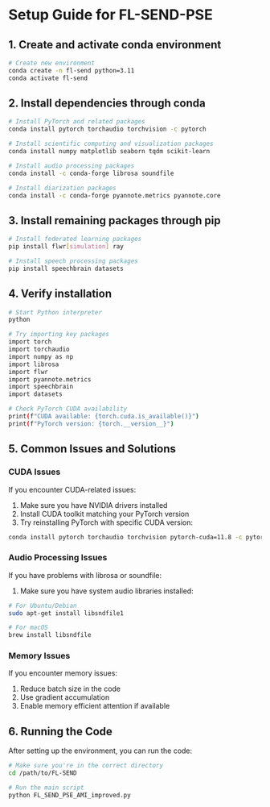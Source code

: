 # Setup Guide for FL-SEND-PSE

## 1. Create and activate conda environment

```bash
# Create new environment
conda create -n fl-send python=3.11
conda activate fl-send
```

## 2. Install dependencies through conda

```bash
# Install PyTorch and related packages
conda install pytorch torchaudio torchvision -c pytorch

# Install scientific computing and visualization packages
conda install numpy matplotlib seaborn tqdm scikit-learn

# Install audio processing packages
conda install -c conda-forge librosa soundfile

# Install diarization packages
conda install -c conda-forge pyannote.metrics pyannote.core
```

## 3. Install remaining packages through pip

```bash
# Install federated learning packages
pip install flwr[simulation] ray

# Install speech processing packages
pip install speechbrain datasets
```

## 4. Verify installation

```bash
# Start Python interpreter
python

# Try importing key packages
import torch
import torchaudio
import numpy as np
import librosa
import flwr
import pyannote.metrics
import speechbrain
import datasets

# Check PyTorch CUDA availability
print(f"CUDA available: {torch.cuda.is_available()}")
print(f"PyTorch version: {torch.__version__}")
```

## 5. Common Issues and Solutions

### CUDA Issues
If you encounter CUDA-related issues:
1. Make sure you have NVIDIA drivers installed
2. Install CUDA toolkit matching your PyTorch version
3. Try reinstalling PyTorch with specific CUDA version:
```bash
conda install pytorch torchaudio torchvision pytorch-cuda=11.8 -c pytorch -c nvidia
```

### Audio Processing Issues
If you have problems with librosa or soundfile:
1. Make sure you have system audio libraries installed:
```bash
# For Ubuntu/Debian
sudo apt-get install libsndfile1

# For macOS
brew install libsndfile
```

### Memory Issues
If you encounter memory issues:
1. Reduce batch size in the code
2. Use gradient accumulation
3. Enable memory efficient attention if available

## 6. Running the Code

After setting up the environment, you can run the code:

```bash
# Make sure you're in the correct directory
cd /path/to/FL-SEND

# Run the main script
python FL_SEND_PSE_AMI_improved.py
``` 